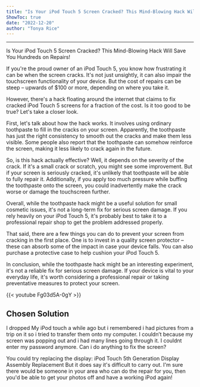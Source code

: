 ```yaml
---
title: "Is Your iPod Touch 5 Screen Cracked? This Mind-Blowing Hack Will Save You Hundreds on Repairs!"
ShowToc: true 
date: "2022-12-20"
author: "Tonya Rice"
---
```

*****
Is Your iPod Touch 5 Screen Cracked? This Mind-Blowing Hack Will Save You Hundreds on Repairs!

If you're the proud owner of an iPod Touch 5, you know how frustrating it can be when the screen cracks. It's not just unsightly, it can also impair the touchscreen functionality of your device. But the cost of repairs can be steep – upwards of $100 or more, depending on where you take it. 

However, there's a hack floating around the internet that claims to fix cracked iPod Touch 5 screens for a fraction of the cost. Is it too good to be true? Let's take a closer look.

First, let's talk about how the hack works. It involves using ordinary toothpaste to fill in the cracks on your screen. Apparently, the toothpaste has just the right consistency to smooth out the cracks and make them less visible. Some people also report that the toothpaste can somehow reinforce the screen, making it less likely to crack again in the future. 

So, is this hack actually effective? Well, it depends on the severity of the crack. If it's a small crack or scratch, you might see some improvement. But if your screen is seriously cracked, it's unlikely that toothpaste will be able to fully repair it. Additionally, if you apply too much pressure while buffing the toothpaste onto the screen, you could inadvertently make the crack worse or damage the touchscreen further. 

Overall, while the toothpaste hack might be a useful solution for small cosmetic issues, it's not a long-term fix for serious screen damage. If you rely heavily on your iPod Touch 5, it's probably best to take it to a professional repair shop to get the problem addressed properly. 

That said, there are a few things you can do to prevent your screen from cracking in the first place. One is to invest in a quality screen protector – these can absorb some of the impact in case your device falls. You can also purchase a protective case to help cushion your iPod Touch 5. 

In conclusion, while the toothpaste hack might be an interesting experiment, it's not a reliable fix for serious screen damage. If your device is vital to your everyday life, it's worth considering a professional repair or taking preventative measures to protect your screen.

{{< youtube Fg03d5A-0gY >}} 



## Chosen Solution
 I dropped My iPod touch a while ago but i remembered i had pictures from a trip on it so i tried to transfer  them onto my computer. I couldn’t because my screen was popping out and i had many lines going through it. I couldnt enter my password anymore. Can i do anything to fix the screen?

 You could try replacing the display:
iPod Touch 5th Generation Display Assembly Replacement
But it does say it's difficult to carry out. I'm sure there would be someone in your area who can do the repair for you, then you'd be able to get your photos off and have a working iPod again!




